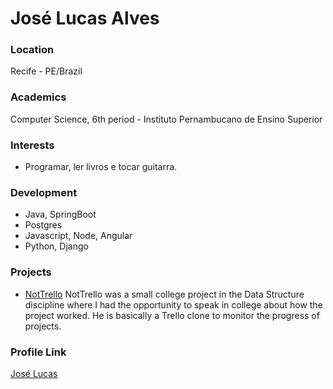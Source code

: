 # José Lucas Alves

### Location

Recife - PE/Brazil

### Academics

Computer Science, 6th period - Instituto Pernambucano de Ensino Superior

### Interests

- Programar, ler livros e tocar guitarra.

### Development

- Java, SpringBoot
- Postgres
- Javascript, Node, Angular
- Python, Django

### Projects

- [NotTrello](https://github.com/lukpod1/django-nottrello) NotTrello was a small college project in the Data Structure discipline where I had the opportunity to speak in college about how the project worked. He is basically a Trello clone to monitor the progress of projects.

### Profile Link

[José Lucas](https://github.com/lukpod1)
